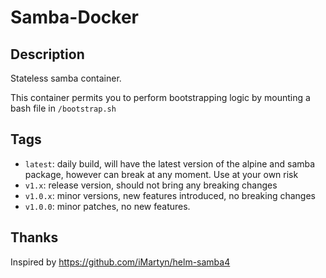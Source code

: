 # Samba-Docker

## Description
Stateless samba container. 

This container permits you to perform bootstrapping logic by mounting a bash file in `/bootstrap.sh`

## Tags

* `latest`: daily build, will have the latest version of the alpine and samba package, however can break at any moment. Use at your own risk
* `v1.x`: release version, should not bring any breaking changes
* `v1.0.x`: minor versions, new features introduced, no breaking changes
* `v1.0.0`: minor patches, no new features.

## Thanks
Inspired by https://github.com/iMartyn/helm-samba4

